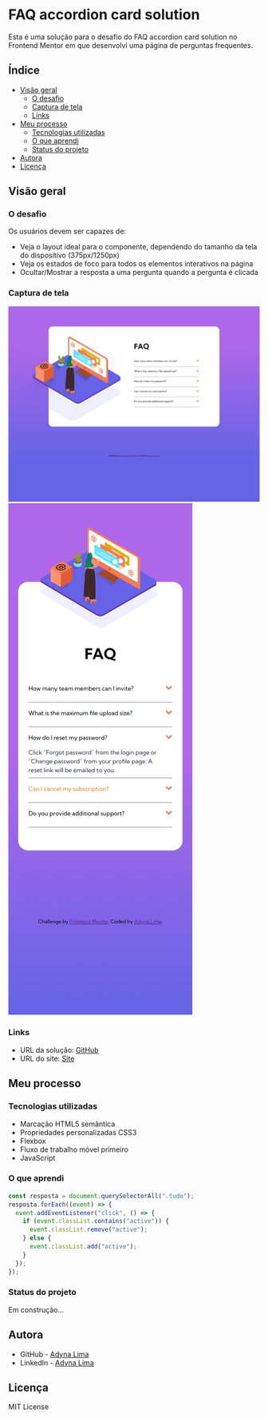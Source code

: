 # FAQ accordion card solution

Esta é uma solução para o desafio do FAQ accordion card solution no Frontend Mentor em que desenvolvi uma página de perguntas frequentes. 

## Índice

- [Visão geral](#visão-geral)
  - [O desafio](#o-desafio)
  - [Captura de tela](#captura-de-tela)
  - [Links](#links)
- [Meu processo](#meu-processo)
  - [Tecnologias utilizadas](#tecnologias-utilizadas)
  - [O que aprendi](#o-que-aprendi)
  - [Status do projeto](#status-do-projeto)
- [Autora](#autora)
- [Licença](#licença)

## Visão geral

### O desafio

Os usuários devem ser capazes de:

- Veja o layout ideal para o componente, dependendo do tamanho da tela do dispositivo (375px/1250px)
- Veja os estados de foco para todos os elementos interativos na página
- Ocultar/Mostrar a resposta a uma pergunta quando a pergunta é clicada

### Captura de tela

![](./assets/prints/desktop.png)
![](./assets/prints/mobile.png)

### Links

- URL da solução: [GitHub](https://github.com/adynaslima/FAQ-accordion-card.git)
- URL do site: [Site](https://faq-accordion-card-one-phi.vercel.app/)

## Meu processo

### Tecnologias utilizadas

- Marcação HTML5 semântica
- Propriedades personalizadas CSS3
- Flexbox
- Fluxo de trabalho móvel primeiro
- JavaScript

### O que aprendi

```js
const resposta = document.querySelectorAll(".tudo");
resposta.forEach((event) => {
  event.addEventListener("click", () => {
    if (event.classList.contains("active")) {
      event.classList.remove("active");
    } else {
      event.classList.add("active");
    }
  });
});
```

### Status do projeto

Em construção...

## Autora 

- GitHub - [Adyna Lima](https://github.com/adynaslima)
- LinkedIn - [Adyna Lima](https://www.linkedin.com/in/adynalima/)

## Licença 

MIT License
